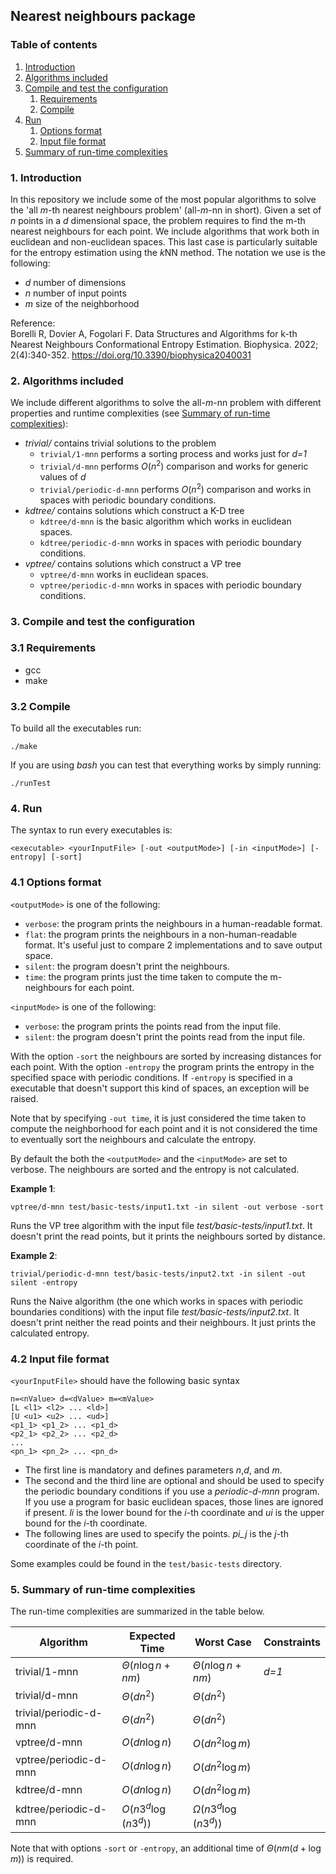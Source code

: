 ## Nearest neighbours package
### Table of contents

1. [Introduction](#intro)
2. [Algorithms included](#algo)
3. [Compile and test the configuration](#make)
   1. [Requirements](#req)
   2. [Compile](#comp)
4. [Run](#run)
   1. [Options format](#opt)
   2. [Input file format](#file)
5. [Summary of run-time complexities](#complx)


### 1. Introduction <a name="intro"></a>
In this repository we include some of the most popular algorithms to solve the 'all *m*-th nearest neighbours problem' (all-*m*-nn in short). Given a set of *n* points in a *d* dimensional space, the problem requires to find the m-th nearest neighbours for each point. We include algorithms that work both in euclidean and non-euclidean spaces. This last case is particularly suitable for the entropy estimation using the *k*NN method.
The notation we use is the following:
- *d* number of dimensions
- *n* number of input points
- *m* size of the neighborhood

Reference:<br>
Borelli R, Dovier A, Fogolari F. Data Structures and Algorithms for k-th Nearest Neighbours Conformational Entropy Estimation. Biophysica. 2022; 2(4):340-352. https://doi.org/10.3390/biophysica2040031

### 2. Algorithms included <a name="algo"></a>
We include different algorithms to solve the all-*m*-nn problem with different properties and runtime complexities (see [Summary of run-time complexities](#complx)):
- *trivial/*
  contains trivial solutions to the problem
  - `trivial/1-mnn` performs a sorting process and works just for *d=1*
  - `trivial/d-mnn` performs $O(n^2)$ comparison and works for generic values of *d*
  - `trivial/periodic-d-mnn` performs $O(n^2)$ comparison and works in spaces with periodic boundary conditions.
- *kdtree/*
   contains solutions which construct a K-D tree
   - `kdtree/d-mnn` is the basic algorithm which works in euclidean spaces.
   - `kdtree/periodic-d-mnn` works in spaces with periodic boundary conditions.
 - *vptree/*
    contains solutions which construct a VP tree
    - `vptree/d-mnn` works in euclidean spaces.
    - `vptree/periodic-d-mnn` works in spaces with periodic boundary conditions.


### 3. Compile and test the configuration <a name="make"></a>

### 3.1 Requirements <a name="req"></a>
- gcc
- make
### 3.2 Compile <a name="comp"></a>
To build all the executables run:
```
./make
```
If you are using *bash* you can test that everything works by simply running:
```
./runTest
```

### 4. Run<a name="run"></a>
The syntax to run every executables is:
```
<executable> <yourInputFile> [-out <outputMode>] [-in <inputMode>] [-entropy] [-sort] 
```

### 4.1 Options format <a name="opt"></a>
`<outputMode>` is one of the following:
 - `verbose`: the program prints the neighbours in a human-readable format.
 - `flat`: the program prints the neighbours in a non-human-readable format. It's useful just to compare 2 implementations and to save output space.
 - `silent`: the program doesn't print the neighbours.
 - `time`: the program prints just the time taken to compute the m-neighbours for each point.

 `<inputMode>` is one of the following:
 - `verbose`: the program prints the points read from the input file.
 - `silent`: the program doesn't print the points read from the input file.


 With the option `-sort` the neighbours are sorted by increasing distances for each point.
 With the option `-entropy` the program prints the entropy in the specified space with periodic conditions. If `-entropy` is specified in a executable that doesn't support this kind of spaces, an exception will be raised.


Note that by specifying `-out time`, it is just considered the time taken to compute the neighborhood for each point and it is not considered the time to eventually sort the neighbours and calculate the entropy.

By default the both the `<outputMode>` and the `<inputMode>` are set to verbose. The neighbours are sorted and the entropy is not calculated.


**Example 1**: 
```
vptree/d-mnn test/basic-tests/input1.txt -in silent -out verbose -sort
```
Runs the VP tree algorithm with the input file *test/basic-tests/input1.txt*. It doesn't print the read points, but it prints the neighbours sorted by distance. 

**Example 2**: 
```
trivial/periodic-d-mnn test/basic-tests/input2.txt -in silent -out silent -entropy
```
Runs the Naive algorithm (the one which works in spaces with periodic boundaries conditions) with the input file *test/basic-tests/input2.txt*. It doesn't print neither the read points and their neighbours. It just prints the calculated entropy.

### 4.2 Input file format <a name="file"></a>


`<yourInputFile>` should have the following basic syntax
```
n=<nValue> d=<dValue> m=<mValue>
[L <l1> <l2> ... <ld>]
[U <u1> <u2> ... <ud>]
<p1_1> <p1_2> ... <p1_d>
<p2_1> <p2_2> ... <p2_d>
...
<pn_1> <pn_2> ... <pn_d>
```
- The first line is mandatory and defines parameters *n*,*d*, and *m*.
- The second and the third line are optional and should be used to specify the periodic boundary conditions if you use a *periodic-d-mnn* program. If you use a program for basic euclidean spaces, those lines are ignored if present. *li* is the lower bound for the *i*-th coordinate and *ui* is the upper bound for the *i*-th coordinate.
- The following lines are used to specify the points. *pi_j* is the *j*-th coordinate of the *i*-th point.

Some examples could be found in the `test/basic-tests` directory.



### 5. Summary of run-time complexities <a name="complx"></a>
The run-time complexities are summarized in the table below.

| **Algorithm**          | **Expected Time**       | **Worst Case**            | Constraints |
|------------------------|-------------------------|---------------------------|-------------|
| trivial/1-mnn          | $\Theta(n \log n + nm)$ | $\Theta(n \log n + nm)$   | *d=1*       |
| trivial/d-mnn          | $\Theta(dn^2)$          | $\Theta(dn^2)$            |             |
| trivial/periodic-d-mnn | $\Theta(dn^2)$          | $\Theta(dn^2)$            |             |
| vptree/d-mnn           | $O(dn \log n)$          | $O(dn^2 \log m)$          |             |
| vptree/periodic-d-mnn  | $O(dn \log n)$          | $O(dn^2 \log m)$          |             |
| kdtree/d-mnn           | $O(dn \log n)$          | $O(dn^2 \log m)$          |             |
| kdtree/periodic-d-mnn  | $O(n3^d \log(n3^d))$    | $\Omega(n3^d \log(n3^d))$ |             |

Note that with options `-sort` or `-entropy`, an additional time of $\Theta(n m (d + \log m))$ is required.
